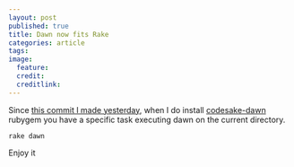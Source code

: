 ```yaml
---
layout: post
published: true
title: Dawn now fits Rake
categories: article
tags: 
image:
  feature: 
  credit: 
  creditlink: 
---
```


Since [this commit I made yesterday](https://github.com/codesake/codesake-dawn/commit/41a42068fb11c5a8556f21efdea528099d688a51),
when I do install [codesake-dawn](https://rubygems.org/gems/codesake-dawn)
rubygem you have a specific task executing dawn on the current directory.

``` 
rake dawn
``` 

Enjoy it
